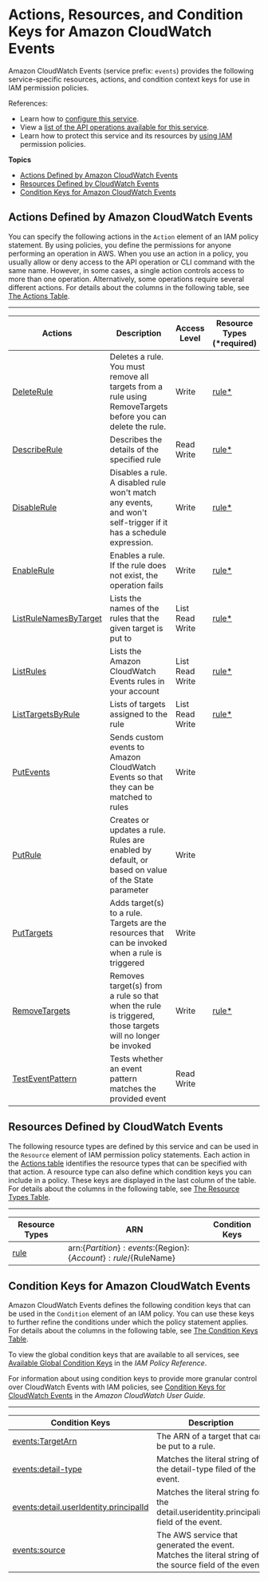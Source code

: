 # Actions, Resources, and Condition Keys for Amazon CloudWatch Events<a name="list_amazoncloudwatchevents"></a>

Amazon CloudWatch Events \(service prefix: `events`\) provides the following service\-specific resources, actions, and condition context keys for use in IAM permission policies\.

References:
+ Learn how to [configure this service](http://docs.aws.amazon.com/AmazonCloudWatch/latest/events/)\.
+ View a [list of the API operations available for this service](http://docs.aws.amazon.com/AmazonCloudWatchEvents/latest/APIReference/)\.
+ Learn how to protect this service and its resources by [using IAM](http://docs.aws.amazon.com/AmazonCloudWatch/latest/events/auth-and-access-control-cwe.html) permission policies\.

**Topics**
+ [Actions Defined by Amazon CloudWatch Events](#amazoncloudwatchevents-actions-as-permissions)
+ [Resources Defined by CloudWatch Events](#amazoncloudwatchevents-resources-for-iam-policies)
+ [Condition Keys for Amazon CloudWatch Events](#amazoncloudwatchevents-policy-keys)

## Actions Defined by Amazon CloudWatch Events<a name="amazoncloudwatchevents-actions-as-permissions"></a>

You can specify the following actions in the `Action` element of an IAM policy statement\. By using policies, you define the permissions for anyone performing an operation in AWS\. When you use an action in a policy, you usually allow or deny access to the API operation or CLI command with the same name\. However, in some cases, a single action controls access to more than one operation\. Alternatively, some operations require several different actions\. For details about the columns in the following table, see [The Actions Table](reference_policies_actions-resources-contextkeys.md#actions_table)\.


****  

| Actions | Description | Access Level | Resource Types \(\*required\) | Condition Keys | Dependent Actions | 
| --- | --- | --- | --- | --- | --- | 
| [DeleteRule](http://docs.aws.amazon.com/AmazonCloudWatchEvents/latest/APIReference/API_DeleteRule.html) | Deletes a rule\. You must remove all targets from a rule using RemoveTargets before you can delete the rule\. | Write  | [rule\*](#amazoncloudwatchevents-rule)  |  |  | 
| [DescribeRule](http://docs.aws.amazon.com/AmazonCloudWatchEvents/latest/APIReference/API_DescribeRule.html) | Describes the details of the specified rule | Read Write  | [rule\*](#amazoncloudwatchevents-rule)  |  |  | 
| [DisableRule](http://docs.aws.amazon.com/AmazonCloudWatchEvents/latest/APIReference/API_DisableRule.html) | Disables a rule\. A disabled rule won't match any events, and won't self\-trigger if it has a schedule expression\. | Write  | [rule\*](#amazoncloudwatchevents-rule)  |  |  | 
| [EnableRule](http://docs.aws.amazon.com/AmazonCloudWatchEvents/latest/APIReference/API_EnableRule.html) | Enables a rule\. If the rule does not exist, the operation fails | Write  | [rule\*](#amazoncloudwatchevents-rule)  |  |  | 
| [ListRuleNamesByTarget](http://docs.aws.amazon.com/AmazonCloudWatchEvents/latest/APIReference/API_ListRuleNamesByTarget.html) | Lists the names of the rules that the given target is put to | List Read Write  | [rule\*](#amazoncloudwatchevents-rule)  |  |  | 
| [ListRules](http://docs.aws.amazon.com/AmazonCloudWatchEvents/latest/APIReference/API_ListRules.html) | Lists the Amazon CloudWatch Events rules in your account | List Read Write  | [rule\*](#amazoncloudwatchevents-rule)  |  |  | 
| [ListTargetsByRule](http://docs.aws.amazon.com/AmazonCloudWatchEvents/latest/APIReference/API_ListTargetsByRule.html) | Lists of targets assigned to the rule | List Read Write  | [rule\*](#amazoncloudwatchevents-rule)  |  |  | 
| [PutEvents](http://docs.aws.amazon.com/AmazonCloudWatchEvents/latest/APIReference/API_PutEvents.html) | Sends custom events to Amazon CloudWatch Events so that they can be matched to rules | Write  |  |  |  | 
| [PutRule](http://docs.aws.amazon.com/AmazonCloudWatchEvents/latest/APIReference/API_PutRule.html) | Creates or updates a rule\. Rules are enabled by default, or based on value of the State parameter | Write  |  | [events:detail\.userIdentity\.principalId](#amazoncloudwatchevents-events_detail.userIdentity.principalId) [events:detail\-type](#amazoncloudwatchevents-events_detail-type) [events:source](#amazoncloudwatchevents-events_source)  |  | 
| [PutTargets](http://docs.aws.amazon.com/AmazonCloudWatchEvents/latest/APIReference/API_PutTargets.html) | Adds target\(s\) to a rule\. Targets are the resources that can be invoked when a rule is triggered | Write  |  | [events:TargetArn](#amazoncloudwatchevents-events_TargetArn)  |  | 
| [RemoveTargets](http://docs.aws.amazon.com/AmazonCloudWatchEvents/latest/APIReference/API_RemoveTargets.html) | Removes target\(s\) from a rule so that when the rule is triggered, those targets will no longer be invoked | Write  | [rule\*](#amazoncloudwatchevents-rule)  |  |  | 
| [TestEventPattern](http://docs.aws.amazon.com/AmazonCloudWatchEvents/latest/APIReference/API_TestEventPattern.html) | Tests whether an event pattern matches the provided event | Read Write  |  |  |  | 

## Resources Defined by CloudWatch Events<a name="amazoncloudwatchevents-resources-for-iam-policies"></a>

The following resource types are defined by this service and can be used in the `Resource` element of IAM permission policy statements\. Each action in the [Actions table](#amazoncloudwatchevents-actions-as-permissions) identifies the resource types that can be specified with that action\. A resource type can also define which condition keys you can include in a policy\. These keys are displayed in the last column of the table\. For details about the columns in the following table, see [The Resource Types Table](reference_policies_actions-resources-contextkeys.md#resources_table)\.


****  

| Resource Types | ARN | Condition Keys | 
| --- | --- | --- | 
| [rule](http://docs.aws.amazon.com/AmazonCloudWatch/latest/events/iam-access-control-identity-based-cwe.html#CWE_ARN_Format) | arn:$\{Partition\}:events:$\{Region\}:$\{Account\}:rule/$\{RuleName\} |  | 

## Condition Keys for Amazon CloudWatch Events<a name="amazoncloudwatchevents-policy-keys"></a>

Amazon CloudWatch Events defines the following condition keys that can be used in the `Condition` element of an IAM policy\. You can use these keys to further refine the conditions under which the policy statement applies\. For details about the columns in the following table, see [The Condition Keys Table](reference_policies_actions-resources-contextkeys.md#context_keys_table)\.

To view the global condition keys that are available to all services, see [Available Global Condition Keys](http://docs.aws.amazon.com/IAM/latest/UserGuide/reference_policies_condition-keys.html#AvailableKeys) in the *IAM Policy Reference*\.

For information about using condition keys to provide more granular control over CloudWatch Events with IAM policies, see [Condition Keys for CloudWatch Events](http://docs.aws.amazon.com/AmazonCloudWatch/latest/DeveloperGuide/EventsConditionKeys.html) in the *Amazon CloudWatch User Guide*\.


****  

| Condition Keys | Description | Type | 
| --- | --- | --- | 
| [events:TargetArn](http://docs.aws.amazon.com/AmazonCloudWatch/latest/events/policy-keys-cwe.html#LimitingAccessToTargets) | The ARN of a target that can be put to a rule\. | ARN | 
| [events:detail\-type](http://docs.aws.amazon.com/AmazonCloudWatch/latest/events/policy-keys-cwe.html#EventsPatternDetailType) | Matches the literal string of the detail\-type filed of the event\. | String | 
| [events:detail\.userIdentity\.principalId](http://docs.aws.amazon.com/AmazonCloudWatch/latest/events/policy-keys-cwe.html#ConsumeSpecificEvents) | Matches the literal string for the detail\.useridentity\.principalid field of the event\. | string | 
| [events:source](http://docs.aws.amazon.com/AmazonCloudWatch/latest/events/policy-keys-cwe.html#EventsLimitAccessControl) | The AWS service that generated the event\. Matches the literal string of the source field of the event\. | String | 